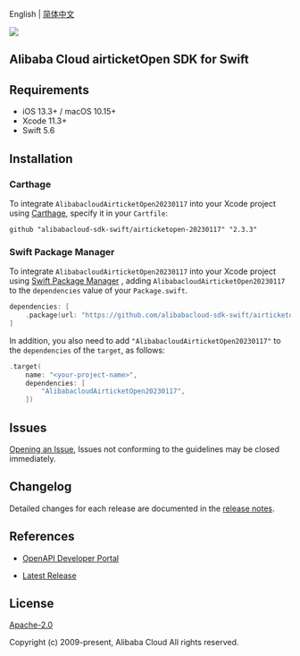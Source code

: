 English | [简体中文](README-CN.md)

![](https://aliyunsdk-pages.alicdn.com/icons/AlibabaCloud.svg)

## Alibaba Cloud airticketOpen SDK for Swift

## Requirements

- iOS 13.3+ / macOS 10.15+
- Xcode 11.3+
- Swift 5.6

## Installation

### Carthage

To integrate `AlibabacloudAirticketOpen20230117` into your Xcode project using [Carthage](https://github.com/Carthage/Carthage), specify it in your `Cartfile`:

```ogdl
github "alibabacloud-sdk-swift/airticketopen-20230117" "2.3.3"
```

### Swift Package Manager

To integrate `AlibabacloudAirticketOpen20230117` into your Xcode project using [Swift Package Manager](https://swift.org/package-manager/) , adding `AlibabacloudAirticketOpen20230117` to the `dependencies` value of your `Package.swift`.

```swift
dependencies: [
    .package(url: "https://github.com/alibabacloud-sdk-swift/airticketopen-20230117.git", from: "2.3.3")
]
```

In addition, you also need to add `"AlibabacloudAirticketOpen20230117"` to the `dependencies` of the `target`, as follows:

```swift
.target(
    name: "<your-project-name>",
    dependencies: [
        "AlibabacloudAirticketOpen20230117",
    ])
```

## Issues

[Opening an Issue](https://github.com/alibabacloud-sdk-swift/airticketopen-20230117/issues/new), Issues not conforming to the guidelines may be closed immediately.

## Changelog

Detailed changes for each release are documented in the [release notes](./ChangeLog.txt).

## References

* [OpenAPI Developer Portal](https://next.api.alibabacloud.com/home)
- [Latest Release](https://github.com/alibabacloud-sdk-swift/airticketopen-20230117)

## License

[Apache-2.0](http://www.apache.org/licenses/LICENSE-2.0)

Copyright (c) 2009-present, Alibaba Cloud All rights reserved.
